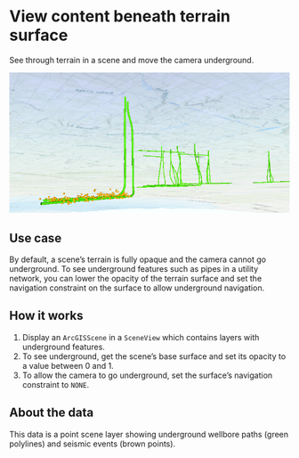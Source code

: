 # View content beneath terrain surface

See through terrain in a scene and move the camera underground.

![](ViewContentBeneathTerrainSurface.png)

## Use case

By default, a scene’s terrain is fully opaque and the camera cannot go
underground. To see underground features such as pipes in a utility
network, you can lower the opacity of the terrain surface and set the
navigation constraint on the surface to allow underground navigation.

## How it works

1.  Display an `ArcGISScene` in a `SceneView` which contains layers with
    underground features.
2.  To see underground, get the scene’s base surface and set its opacity
    to a value between 0 and 1.
3.  To allow the camera to go underground, set the surface’s navigation
    constraint to `NONE`.

## About the data

This data is a point scene layer showing underground wellbore paths
(green polylines) and seismic events (brown points).
